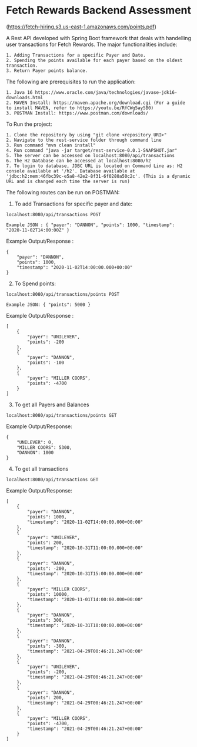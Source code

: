 # Fetch Rewards Backend Assessment 

(https://fetch-hiring.s3.us-east-1.amazonaws.com/points.pdf)

A Rest API developed with Spring Boot framework that deals with handelling user transactions for Fetch Rewards. The major functionalities include:
```
1. Adding Transactions for a specific Payer and Date.
2. Spending the points available for each payer based on the oldest transaction.
3. Return Payer points balance.
```
The following are prerequisites to run the application:
```
1. Java 16 https://www.oracle.com/java/technologies/javase-jdk16-downloads.html
2. MAVEN Install: https://maven.apache.org/download.cgi (For a guide to install MAVEN, refer to https://youtu.be/RfCWg5ay5B0)
3. POSTMAN Install: https://www.postman.com/downloads/
```
To Run the project:
```
1. Clone the repository by using "git clone <repository URI>"
2. Navigate to the rest-service folder through command line
3. Run command "mvn clean install"
4. Run command "java -jar target/rest-service-0.0.1-SNAPSHOT.jar"
5. The server can be accessed on localhost:8080/api/transactions
6. The H2 Database can be accessed at localhost:8080/h2
7. To login to database, JDBC URL is located on Command Line as: H2 console available at '/h2'. Database available at 'jdbc:h2:mem:46fbc39c-e5a8-42e2-8f31-6f0280a50c2c'. (This is a dynamic URL and is changed each time the server is run)
```
The following routes can be run on POSTMAN:

1. To add Transactions for specific payer and date: 
```
localhost:8080/api/transactions POST

Example JSON : { "payer": "DANNON", "points": 1000, "timestamp": "2020-11-02T14:00:00Z" }
```
Example Output/Response : 
```
{
    "payer": "DANNON",
    "points": 1000,
    "timestamp": "2020-11-02T14:00:00.000+00:00"
}
```
2. To Spend points:
```
localhost:8080/api/transactions/points POST

Example JSON: { "points": 5000 }
```
Example Output/Response : 
```
[
    {
        "payer": "UNILEVER",
        "points": -200
    },
    {
        "payer": "DANNON",
        "points": -100
    },
    {
        "payer": "MILLER COORS",
        "points": -4700
    }
]
```
3. To get all Payers and Balances
```
localhost:8080/api/transactions/points GET
```
Example Output/Response:
```
{
    "UNILEVER": 0,
    "MILLER COORS": 5300,
    "DANNON": 1000
}
```
4. To get all transactions
```
localhost:8080/api/transactions GET
```
Example Output/Response: 
```
[
    {
        "payer": "DANNON",
        "points": 1000,
        "timestamp": "2020-11-02T14:00:00.000+00:00"
    },
    {
        "payer": "UNILEVER",
        "points": 200,
        "timestamp": "2020-10-31T11:00:00.000+00:00"
    },
    {
        "payer": "DANNON",
        "points": -200,
        "timestamp": "2020-10-31T15:00:00.000+00:00"
    },
    {
        "payer": "MILLER COORS",
        "points": 10000,
        "timestamp": "2020-11-01T14:00:00.000+00:00"
    },
    {
        "payer": "DANNON",
        "points": 300,
        "timestamp": "2020-10-31T10:00:00.000+00:00"
    },
    {
        "payer": "DANNON",
        "points": -300,
        "timestamp": "2021-04-29T00:46:21.247+00:00"
    },
    {
        "payer": "UNILEVER",
        "points": -200,
        "timestamp": "2021-04-29T00:46:21.247+00:00"
    },
    {
        "payer": "DANNON",
        "points": 200,
        "timestamp": "2021-04-29T00:46:21.247+00:00"
    },
    {
        "payer": "MILLER COORS",
        "points": -4700,
        "timestamp": "2021-04-29T00:46:21.247+00:00"
    }
]
